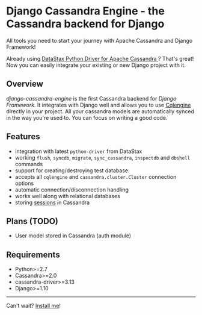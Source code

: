 # Django Cassandra Engine - the Cassandra backend for Django

All tools you need to start your journey with Apache Cassandra and Django Framework!

Already using <a href="http://datastax.github.io/python-driver/" target="_blank" rel="nofollow">
    DataStax Python Driver for Apache Cassandra
</a>?
That's great! Now you can easily integrate your existing or new Django project with it.

## Overview

*django-cassandra-engine* is the first Cassandra backend for *Django Framework*.
It integrates with Django well and allows you to use <a href="https://datastax.github.io/python-driver/object_mapper.html" target="_blank" rel="nofollow">
    Cqlengine
</a>
directly in your project. All your cassandra models are automatically synced
in the way you're used to. You can focus on writing a good code.

## Features

* integration with latest `python-driver` from DataStax
* working `flush`, `syncdb`, `migrate`, `sync_cassandra`, `inspectdb` and 
  `dbshell` commands
* support for creating/destroying test database
* accepts all `cqlengine` and `cassandra.cluster.Cluster` connection options
* automatic connection/disconnection handling
* works well along with relational databases
* storing [sessions](guide/sessions.md) in Cassandra

## Plans (TODO)

* User model stored in Cassandra (auth module)

## Requirements

* Python>=2.7
* Cassandra>=2.0
* cassandra-driver>=3.13
* Django>=1.10

---

Can't wait? [Install me](guide/installation.md)!
